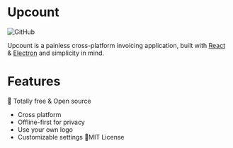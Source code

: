 # Upcount

![GitHub](https://img.shields.io/github/license/madisvain/upcount)

Upcount is a painless cross-platform invoicing application, built with [React](https://reactjs.org/) & [Electron](https://electronjs.org/) and simplicity in mind.

# Features
👐 Totally free & Open source
* Cross platform
* Offline-first for privacy
* Use your own logo
* Customizable settings
👐MIT License

